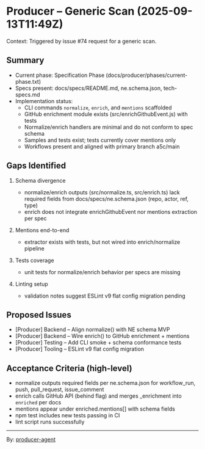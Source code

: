 # Producer – Generic Scan (2025-09-13T11:49Z)

Context: Triggered by issue #74 request for a generic scan.

## Summary

- Current phase: Specification Phase (docs/producer/phases/current-phase.txt)
- Specs present: docs/specs/README.md, ne.schema.json, tech-specs.md
- Implementation status:
  - CLI commands `normalize`, `enrich`, and `mentions` scaffolded
  - GitHub enrichment module exists (src/enrichGithubEvent.js) with tests
  - Normalize/enrich handlers are minimal and do not conform to spec schema
  - Samples and tests exist; tests currently cover mentions only
  - Workflows present and aligned with primary branch a5c/main

## Gaps Identified

1. Schema divergence
   - normalize/enrich outputs (src/normalize.ts, src/enrich.ts) lack required fields from docs/specs/ne.schema.json (repo, actor, ref, type)
   - enrich does not integrate enrichGithubEvent nor mentions extraction per spec

2. Mentions end-to-end
   - extractor exists with tests, but not wired into enrich/normalize pipeline

3. Tests coverage
   - unit tests for normalize/enrich behavior per specs are missing

4. Linting setup
   - validation notes suggest ESLint v9 flat config migration pending

## Proposed Issues

- [Producer] Backend – Align normalize() with NE schema MVP
- [Producer] Backend – Wire enrich() to GitHub enrichment + mentions
- [Producer] Testing – Add CLI smoke + schema conformance tests
- [Producer] Tooling – ESLint v9 flat config migration

## Acceptance Criteria (high-level)

- normalize outputs required fields per ne.schema.json for workflow_run, push, pull_request, issue_comment
- enrich calls GitHub API (behind flag) and merges \_enrichment into `enriched` per docs
- mentions appear under enriched.mentions[] with schema fields
- npm test includes new tests passing in CI
- lint script runs successfully

---

By: [producer-agent](https://app.a5c.ai/a5c/agents/development/producer-agent)
